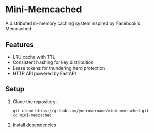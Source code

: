# Mini-Memcached

A distributed in-memory caching system inspired by Facebook's Memcached.

## Features
- LRU cache with TTL
- Consistent hashing for key distribution
- Lease tokens for thundering herd protection
- HTTP API powered by FastAPI

## Setup
1. Clone the repository:
   ```bash
   git clone https://github.com/yourusername/mini-memcached.git
   cd mini-memcached

2. Install dependencies